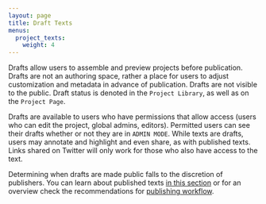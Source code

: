 ```yaml
---
layout: page
title: Draft Texts
menus:
  project_texts:
    weight: 4
---
```


Drafts allow users to assemble and preview projects before publication. Drafts are not an authoring space, rather a place for users to adjust customization and metadata in advance of publication. Drafts are not visible to the public. Draft status is denoted in the `Project Library`, as well as on the `Project Page`.

Drafts are available to users who have permissions that allow access (users who can edit the project, global admins, editors). Permitted users can see their drafts whether or not they are in `ADMIN MODE`. While texts are drafts, users may annotate and highlight and even share, as with published texts. Links shared on Twitter will only work for those who also have access to the text.

Determining when drafts are made public falls to the discretion of publishers. You can learn about published texts [in this section](/docs/projects/ingesting/published.html) or for an overview check the recommendations for [publishing workflow](/docs/publishing/workflow.html).
